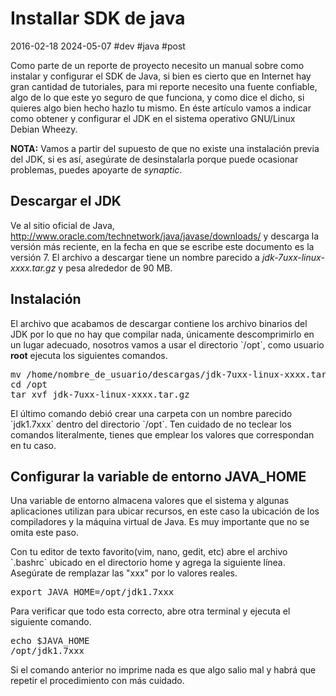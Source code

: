 <!-- vim: set spelllang=es_mx: -->

# Installar SDK de java
2016-02-18 2024-05-07 #dev #java #post

<p>Como parte de un reporte de proyecto necesito un manual sobre como instalar y configurar el SDK de Java, si bien es cierto que en Internet hay gran cantidad de tutoriales, para mi reporte necesito una fuente confiable, algo de lo que este yo seguro de que funciona, y como dice el dicho, si quieres algo bien hecho hazlo tu mismo. En éste artículo vamos a indicar como obtener y configurar el JDK en el sistema operativo GNU/Linux Debian Wheezy.</p>

<p><strong>NOTA:</strong> Vamos a partir del supuesto de que no existe una instalación previa del JDK, si es así, asegúrate de desinstalarla porque puede ocasionar problemas, puedes apoyarte de <em>synaptic</em>.</p>

## Descargar el JDK

<p>Ve al sitio oficial de Java, <a href="http://www.oracle.com/technetwork/java/javase/downloads/">http://www.oracle.com/technetwork/java/javase/downloads/</a> y descarga la versión más reciente, en la fecha en que se escribe este documento es la versión 7. El archivo a descargar tiene un nombre parecido a  <em>jdk-7uxx-linux-xxxx.tar.gz</em> y pesa alrededor de 90 MB.</p>

## Instalación

<p>El archivo que acabamos de descargar contiene los archivo binarios del JDK por lo que no hay que compilar nada, únicamente descomprimirlo en un lugar adecuado, nosotros vamos a usar el directorio `/opt`, como usuario <strong>root</strong> ejecuta los siguientes comandos.</p>

<pre lang="bash" theme="slate">
mv /home/nombre_de_usuario/descargas/jdk-7uxx-linux-xxxx.tar.gz /opt/
cd /opt
tar xvf jdk-7uxx-linux-xxxx.tar.gz
</pre>

<p>El último comando debió crear una carpeta con un nombre parecido `jdk1.7xxx` dentro del directorio `/opt`. Ten cuidado de no teclear los comandos literalmente, tienes que emplear los valores que correspondan en tu caso.</p>

## Configurar la variable de entorno JAVA_HOME

<p>Una variable de entorno almacena valores que el sistema y algunas aplicaciones utilizan para ubicar recursos, en este caso la ubicación de los compiladores y la máquina virtual de Java. Es muy importante que no se omita este paso.</p>

<p>Con tu editor de texto favorito(vim, nano, gedit, etc) abre el archivo `.bashrc` ubicado en el directorio home y agrega la siguiente línea. Asegúrate de remplazar las "xxx" por lo valores reales.</p>

<pre lang="bash" theme="slate">
export JAVA_HOME=/opt/jdk1.7xxx
</pre>

<p>Para verificar que todo esta correcto, abre otra terminal y ejecuta el siguiente comando.</p>

<pre lang="bash" theme="slate">
echo $JAVA_HOME
/opt/jdk1.7xxx
</pre>

<p>Si el comando anterior no imprime nada es que algo salio mal y habrá que repetir el procedimiento con más cuidado.</p>
